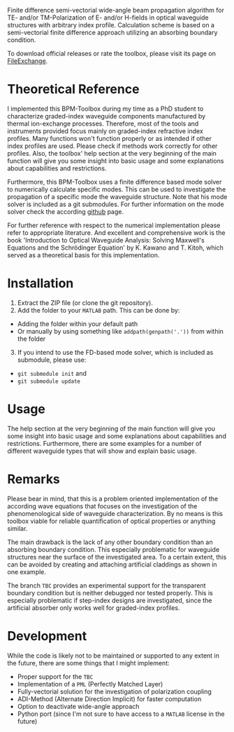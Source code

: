 Finite difference semi-vectorial wide-angle beam propagation algorithm for TE- and/or TM-Polarization of E- and/or H-fields in optical waveguide structures with arbitrary index profile. Calculation scheme is based on a semi-vectorial finite difference approach utilizing an absorbing boundary condition.

To download official releases or rate the toolbox, please visit its page on [FileExchange](https://de.mathworks.com/matlabcentral/fileexchange/105225-fd-bpm-semivec-pade11).

Theoretical Reference
=======================

I implemented this BPM-Toolbox during my time as a PhD student to characterize graded-index waveguide components manufactured by thermal ion-exchange processes. Therefore, most of the tools and instruments provided focus mainly on graded-index refractive index profiles. Many functions won't function properly or as intended if other index profiles are used. Please check if methods work correctly for other profiles. Also, the toolbox' help section at the very beginning of the main function will give you some insight into basic usage and some explanations about capabilities and restrictions.

Furthermore, this BPM-Toolbox uses a finite difference based mode solver to numerically calculate specific modes. This can be used to investigate the propagation of a specific mode the waveguide structure. Note that his mode solver is included as a git submodules. For further information on the mode solver check the according [github](https://github.com/jpvermeil/FD-Mode-Solver) page.

For further reference with respect to the numerical implementation please refer to appropriate literature. And excellent and comprehensive work is the book 'Introduction to Optical Waveguide Analysis: Solving Maxwell's Equations and the Schrödinger Equation' by K. Kawano and T. Kitoh, which served as a theoretical basis for this implementation.

Installation
==============

1. Extract the ZIP file (or clone the git repository).
2. Add the folder to your `MATLAB` path. This can be done by:
  - Adding the folder within your default path
  - Or manually by using something like `addpath(genpath('.'))` from within the folder
3. If you intend to use the FD-based mode solver, which is included as submodule, please use:
  - `git submodule init` and
  - `git submodule update`

Usage
=====

The help section at the very beginning of the main function will give you some insight into basic usage and some explanations about capabilities and restrictions. Furthermore, there are some examples for a number of different waveguide types that will show and explain basic usage.

Remarks
=======

Please bear in mind, that this is a problem oriented implementation of the according wave equations that focuses on the investigation of the phenomenological side of waveguide characterization. By no means is this toolbox viable for reliable quantification of optical properties or anything similar.

The main drawback is the lack of any other boundary condition than an absorbing boundary condition. This especially problematic for waveguide structures near the surface of the investigated area. To a certain extent, this can be avoided by creating and attaching artificial claddings as shown in one example.

The branch `TBC` provides an experimental support for the transparent boundary condition but is neither debugged nor tested properly. This is especially problematic if step-index designs are investigated, since the artificial absorber only works well for graded-index profiles.

Development
===========

While the code is likely not to be maintained or supported to any extent in the future, there are some things that I might implement:
* Proper support for the `TBC`
* Implementation of a `PML` (Perfectly Matched Layer)
* Fully-vectorial solution for the investigation of polarization coupling
* ADI-Method (Alternate Direction Implicit) for faster computation
* Option to deactivate wide-angle approach
* Python port (since I'm not sure to have access to a `MATLAB` license in the future)
